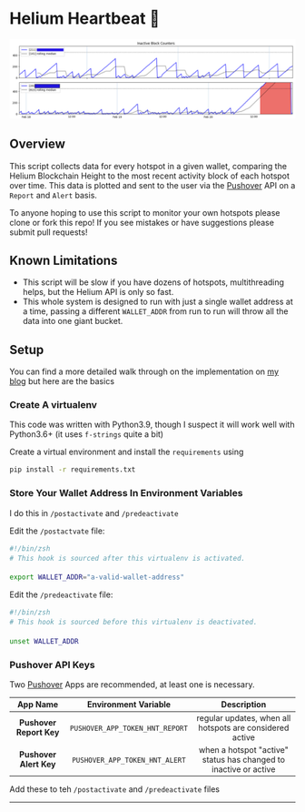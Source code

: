 # Helium Heartbeat 🎈

![hotspot-heartbeats](./_assets/sample_output_warning.png)

## Overview

This script collects data for every hotspot in a given wallet, comparing the Helium Blockchain Height to the most recent activity block of each hotspot over time. This data is plotted and sent to the user via the [Pushover][pushover-link] API on a `Report` and `Alert` basis.

To anyone hoping to use this script to monitor your own hotspots please clone or fork this repo! If you see mistakes or have suggestions please submit pull requests!

[pushover-link]: https://pushover.net/

## Known Limitations

- This script will be slow if you have dozens of hotspots, multithreading helps, but the Helium API is only so fast.
- This whole system is designed to run with just a single wallet address at a time, passing a different `WALLET_ADDR` from run to run will throw all the data into one giant bucket.

## Setup

You can find a more detailed walk through on the implementation on [my blog][blog-post-link] but here are the basics

[blog-post-link]: https://gutentag.co/3MzZNAb

### Create A virtualenv

This code was written with Python3.9, though I suspect it will work well with Python3.6+ (it uses `f-strings` quite a bit)

Create a virtual environment and install the `requirements` using

```bash
pip install -r requirements.txt
```

### Store Your Wallet Address In Environment Variables

I do this in `/postactivate` and `/predeactivate`

Edit the `/postactvate` file:

```bash
#!/bin/zsh
# This hook is sourced after this virtualenv is activated.

export WALLET_ADDR="a-valid-wallet-address"
```

Edit the `/predeactivate` file:

```bash
#!/bin/zsh
# This hook is sourced before this virtualenv is deactivated.

unset WALLET_ADDR
```

### Pushover API Keys

Two [Pushover][pushover-link] Apps are recommended, at least one is necessary.

|        App Name         |      Environment Variable       |                           Description                            |
| :---------------------: | :-----------------------------: | :--------------------------------------------------------------: |
| **Pushover Report Key** | `PUSHOVER_APP_TOKEN_HNT_REPORT` |     regular updates, when all hotspots are considered active     |
| **Pushover Alert Key**  | `PUSHOVER_APP_TOKEN_HNT_ALERT`  | when a hotspot "active" status has changed to inactive or active |

Add these to teh `/postactivate` and `/predeactivate` files

---
